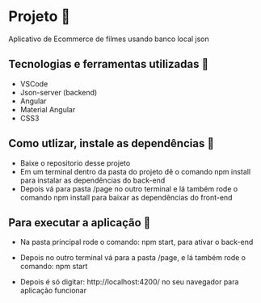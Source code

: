 # Projeto :rocket:
Aplicativo de Ecommerce de filmes usando banco local json

## Tecnologias e ferramentas utilizadas :robot:
- VSCode
- Json-server (backend)
- Angular
- Material Angular
- CSS3

## Como utlizar, instale as dependências :runner:
- Baixe o repositorio desse projeto
- Em um terminal dentro da pasta do projeto dê o comando npm install para instalar as dependências do back-end
- Depois vá para pasta /page no outro terminal e lá também rode o comando npm install para baixar as dependências do front-end

## Para executar a aplicação :runner:
- Na pasta principal rode o comando: npm start, para ativar o back-end

- Depois no outro terminal vá para a pasta /page, e lá também rode o comando: npm start

- Depois é só digitar: http://localhost:4200/ no seu navegador para aplicação funcionar

